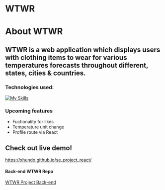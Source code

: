 # WTWR

# About WTWR

## WTWR is a web application which displays users with clothing items to wear for various temperatures forecasts throughout different, states, cities & countries.

### Technologies used:

[![My Skills](https://skillicons.dev/icons?i=js,react,html,css)](https://skillicons.dev)

### Upcoming features

- Fuctionality for likes
- Temperature unit change
- Profile route via React

## Check out live demo!

https://xhundo.github.io/se_project_react/

#### Back-end WTWR Repo 
[WTWR Project Back-end](https://github.com/xhundo/se_project_express.git)
